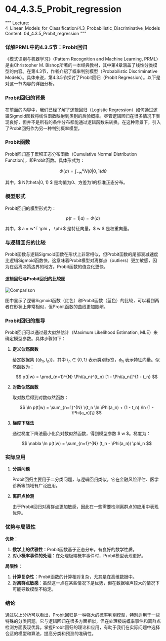 # 04_4.3.5_Probit_regression

"""
Lecture: 4_Linear_Models_for_Classification/4.3_Probabilistic_Discriminative_Models
Content: 04_4.3.5_Probit_regression
"""

### 详解PRML中的4.3.5节：Probit回归

《模式识别与机器学习》（Pattern Recognition and Machine Learning, PRML）是由Christopher M. Bishop所著的一本经典教材，其中第4章涵盖了线性分类模型的内容。在第4.3节，作者介绍了概率判别模型（Probabilistic Discriminative Models）。具体来说，第4.3.5节探讨了Probit回归（Probit Regression）。以下是对这一节内容的详细分析。

### Probit回归的背景

在前面的内容中，我们已经了解了逻辑回归（Logistic Regression）如何通过逻辑Sigmoid函数将线性函数映射到类别的后验概率。尽管逻辑回归在很多情况下表现良好，但并不是所有的条件分布都能通过逻辑函数来转换。在这种背景下，引入了Probit回归作为另一种判别概率模型。

### Probit函数

Probit回归基于累积正态分布函数（Cumulative Normal Distribution Function），即Probit函数。具体形式为：

$$ \Phi(a) = \int_{-\infty}^{a} N(\theta|0, 1) d\theta $$

其中，$ N(\theta|0, 1) $ 是均值为0、方差为1的标准正态分布。

### 模型形式

Probit回归的模型形式为：

$$ p(t=1|a) = \Phi(a) $$

其中，$ a = w^T \phi $，$ \phi $ 是特征向量，$ w $ 是权重向量。

### 与逻辑回归的比较

Probit函数与逻辑Sigmoid函数在形状上非常相似，但Probit函数的尾部衰减速度比逻辑Sigmoid函数快。这意味着Probit模型对离群点（outliers）更加敏感，因为在远离决策边界的地方，Probit函数的值变化更快。

#### 逻辑回归与Probit回归的比较图

![Comparison](https://upload.wikimedia.org/wikipedia/commons/thumb/e/ee/Logistic_vs_probit.svg/330px-Logistic_vs_probit.svg.png)

图中显示了逻辑Sigmoid函数（红色）和Probit函数（蓝色）的比较，可以看到两者在形状上非常相似，但Probit函数的曲线更加陡峭。

### Probit回归的推导

Probit回归可以通过最大似然估计（Maximum Likelihood Estimation, MLE）来确定模型参数。具体步骤如下：

1. **定义似然函数**

   给定数据集 $\{(\phi_n, t_n)\}$，其中 $t_n \in \{0, 1\}$ 表示类别标签，$\phi_n$ 表示特征向量。似然函数为：

   $$ p(t|w) = \prod_{n=1}^{N} \Phi(a_n)^{t_n} [1 - \Phi(a_n)]^{1 - t_n} $$

2. **对数似然函数**

   取对数后得到对数似然函数：

   $$ \ln p(t|w) = \sum_{n=1}^{N} \{t_n \ln \Phi(a_n) + (1 - t_n) \ln (1 - \Phi(a_n))\} $$

3. **梯度下降法**

   通过梯度下降法最小化负对数似然函数，得到模型参数 $ w $。梯度为：

   $$ \nabla \ln p(t|w) = \sum_{n=1}^{N} (t_n - \Phi(a_n)) \phi_n $$

### 实际应用

1. **分类问题**

   Probit回归主要用于二分类问题，与逻辑回归类似。它在金融风险评估、医学诊断等领域有广泛应用。

2. **离群点检测**

   由于Probit回归对离群点更加敏感，因此在一些需要检测离群点的应用中表现优异。

### 优势与局限性

**优势**：
1. **数学上的优雅性**：Probit函数基于正态分布，有良好的数学性质。
2. **对小概率事件的处理**：在处理极端概率事件时，Probit模型表现更好。

**局限性**：
1. **计算复杂性**：Probit函数的计算相对复杂，尤其是在高维数据中。
2. **对离群点敏感**：虽然这一点在某些情况下是优势，但在数据噪声较大的情况下可能导致模型不稳定。

### 结论

通过以上分析可以看出，Probit回归是一种强大的概率判别模型，特别适用于一些特殊的分类问题。它与逻辑回归在很多方面相似，但在处理极端概率事件和离群点检测方面表现优异。掌握Probit回归的理论和应用，有助于我们在实际问题中选择合适的模型和算法，提高分类和预测的准确性。
